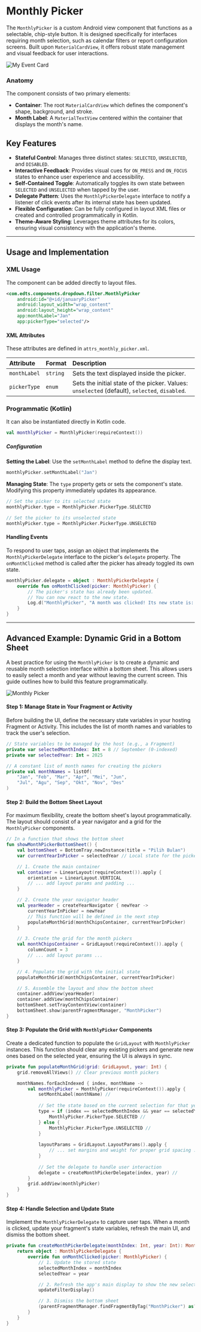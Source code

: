 # Monthly Picker
The `MonthlyPicker` is a custom Android view component that functions as a selectable, chip-style button. It is designed specifically for interfaces requiring month selection, such as calendar filters or report configuration screens. Built upon `MaterialCardView`, it offers robust state management and visual feedback for user interactions.

![My Event Card](https://res.cloudinary.com/fauzanspratama/image/upload/v1759223877/Monthly_Picker_vzp76f.png)

### Anatomy
The component consists of two primary elements:
- **Container**: The root `MaterialCardView` which defines the component's shape, background, and stroke.
- **Month Label**: A `MaterialTextView` centered within the container that displays the month's name.

## Key Features
- **Stateful Control**: Manages three distinct states: `SELECTED`, `UNSELECTED`, and `DISABLED`.
- **Interactive Feedback**: Provides visual cues for `ON_PRESS` and `ON_FOCUS` states to enhance user experience and accessibility.
- **Self-Contained Toggle**: Automatically toggles its own state between `SELECTED` and `UNSELECTED` when tapped by the user.
- **Delegate Pattern**: Uses the `MonthlyPickerDelegate` interface to notify a listener of click events after its internal state has been updated.
- **Flexible Configuration**: Can be fully configured in layout XML files or created and controlled programmatically in Kotlin.
- **Theme-Aware Styling**: Leverages theme attributes for its colors, ensuring visual consistency with the application's theme.

---

## Usage and Implementation

### XML Usage
The component can be added directly to layout files.

```XML
<com.edts.components.dropdown.filter.MonthlyPicker
    android:id="@+id/januaryPicker"
    android:layout_width="wrap_content"
    android:layout_height="wrap_content"
    app:monthLabel="Jan"
    app:pickerType="selected"/>
```

#### XML Attributes
These attributes are defined in `attrs_monthly_picker.xml`.

| Attribute | Format | Description |
| :--- | :--- | :--- |
| `monthLabel` | `string` | Sets the text displayed inside the picker. |
| `pickerType` | `enum` | Sets the initial state of the picker. Values: `unselected` (default), `selected`, `disabled`. |

### Programmatic (Kotlin)
It can also be instantiated directly in Kotlin code.

```Kotlin
val monthlyPicker = MonthlyPicker(requireContext())
```

##### Configuration
**Setting the Label**: Use the `setMonthLabel` method to define the display text.
```Kotlin
monthlyPicker.setMonthLabel("Jan")
```

**Managing State**: The `type` property gets or sets the component's state. Modifying this property immediately updates its appearance.
```Kotlin
// Set the picker to its selected state
monthlyPicker.type = MonthlyPicker.PickerType.SELECTED

// Set the picker to its unselected state
monthlyPicker.type = MonthlyPicker.PickerType.UNSELECTED
```

#### Handling Events
To respond to user taps, assign an object that implements the `MonthlyPickerDelegate` interface to the picker's `delegate` property. The `onMonthClicked` method is called after the picker has already toggled its own state.

```Kotlin
monthlyPicker.delegate = object : MonthlyPickerDelegate {
    override fun onMonthClicked(picker: MonthlyPicker) {
        // The picker's state has already been updated.
        // You can now react to the new state.
        Log.d("MonthlyPicker", "A month was clicked! Its new state is: ${picker.type}")
    }
}
```

---
## Advanced Example: Dynamic Grid in a Bottom Sheet
A best practice for using the `MonthlyPicker` is to create a dynamic and reusable month selection interface within a bottom sheet. This allows users to easily select a month and year without leaving the current screen. This guide outlines how to build this feature programmatically.

![Monthly Picker](https://res.cloudinary.com/fauzanspratama/image/upload/c_scale,w_512/v1759226356/Monthly_Picker_emkoi0.gif)

#### Step 1: Manage State in Your Fragment or Activity
Before building the UI, define the necessary state variables in your hosting Fragment or Activity. This includes the list of month names and variables to track the user's selection.

```Kotlin
// State variables to be managed by the host (e.g., a Fragment)
private var selectedMonthIndex: Int = 8 // September (0-indexed)
private var selectedYear: Int = 2025

// A constant list of month names for creating the pickers
private val monthNames = listOf(
    "Jan", "Feb", "Mar", "Apr", "Mei", "Jun",
    "Jul", "Agu", "Sep", "Okt", "Nov", "Des"
)
```

#### Step 2: Build the Bottom Sheet Layout
For maximum flexibility, create the bottom sheet's layout programmatically. The layout should consist of a year navigator and a grid for the `MonthlyPicker` components.

```Kotlin
// In a function that shows the bottom sheet
fun showMonthPickerBottomSheet() {
    val bottomSheet = BottomTray.newInstance(title = "Pilih Bulan")
    var currentYearInPicker = selectedYear // Local state for the picker UI

    // 1. Create the main container
    val container = LinearLayout(requireContext()).apply {
        orientation = LinearLayout.VERTICAL
        // ... add layout params and padding ...
    }

    // 2. Create the year navigator header
    val yearHeader = createYearNavigator { newYear ->
        currentYearInPicker = newYear
        // This function will be defined in the next step
        populateMonthGrid(monthChipsContainer, currentYearInPicker)
    }

    // 3. Create the grid for the month pickers
    val monthChipsContainer = GridLayout(requireContext()).apply {
        columnCount = 3
        // ... add layout params ...
    }

    // 4. Populate the grid with the initial state
    populateMonthGrid(monthChipsContainer, currentYearInPicker)

    // 5. Assemble the layout and show the bottom sheet
    container.addView(yearHeader)
    container.addView(monthChipsContainer)
    bottomSheet.setTrayContentView(container)
    bottomSheet.show(parentFragmentManager, "MonthPicker")
}
```

#### Step 3: Populate the Grid with `MonthlyPicker` Components
Create a dedicated function to populate the `GridLayout` with `MonthlyPicker` instances. This function should clear any existing pickers and generate new ones based on the selected year, ensuring the UI is always in sync.

```Kotlin
private fun populateMonthGrid(grid: GridLayout, year: Int) {
    grid.removeAllViews() // Clear previous month pickers

    monthNames.forEachIndexed { index, monthName ->
        val monthlyPicker = MonthlyPicker(requireContext()).apply {
            setMonthLabel(monthName) //
            
            // Set the state based on the current selection for that year
            type = if (index == selectedMonthIndex && year == selectedYear) {
                MonthlyPicker.PickerType.SELECTED //
            } else {
                MonthlyPicker.PickerType.UNSELECTED //
            }
            
            layoutParams = GridLayout.LayoutParams().apply {
                // ... set margins and weight for proper grid spacing ...
            }
            
            // Set the delegate to handle user interaction
            delegate = createMonthPickerDelegate(index, year) //
        }
        grid.addView(monthlyPicker)
    }
}
```

#### Step 4: Handle Selection and Update State
Implement the `MonthlyPickerDelegate` to capture user taps. When a month is clicked, update your fragment's state variables, refresh the main UI, and dismiss the bottom sheet.

```Kotlin
private fun createMonthPickerDelegate(monthIndex: Int, year: Int): MonthlyPickerDelegate {
    return object : MonthlyPickerDelegate {
        override fun onMonthClicked(picker: MonthlyPicker) {
            // 1. Update the stored state
            selectedMonthIndex = monthIndex
            selectedYear = year

            // 2. Refresh the app's main display to show the new selection
            updateFilterDisplay() 

            // 3. Dismiss the bottom sheet
            (parentFragmentManager.findFragmentByTag("MonthPicker") as? BottomTray)?.dismiss()
        }
    }
}
```

